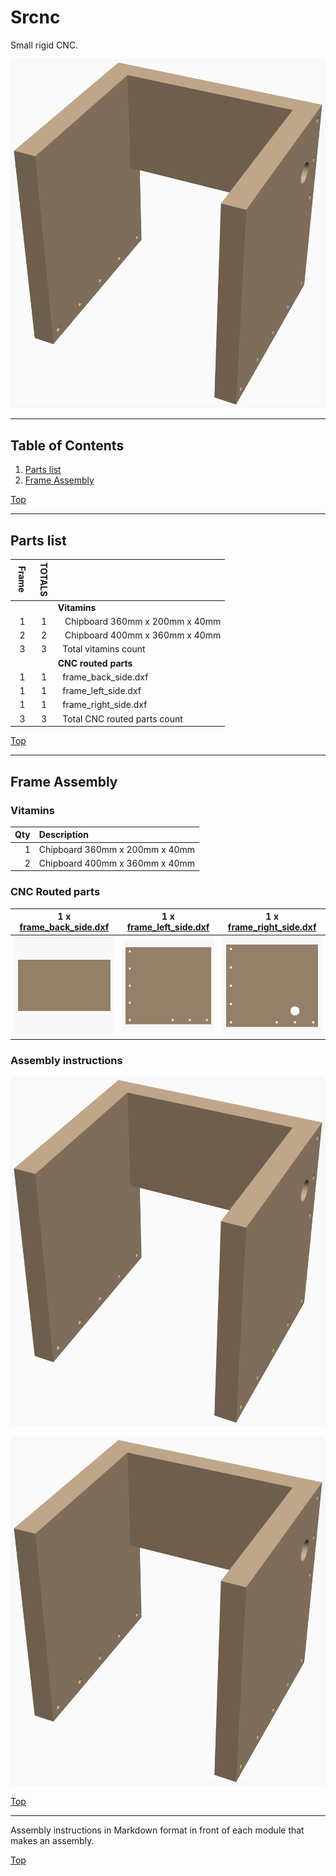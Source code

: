 <a name="TOP"></a>
# Srcnc
Small rigid CNC.

![Main Assembly](assemblies/Frame_assembled.png)

<span></span>

---
## Table of Contents
1. [Parts list](#Parts_list)
1. [Frame Assembly](#Frame_assembly)

<span></span>
[Top](#TOP)

---
<a name="Parts_list"></a>
## Parts list
| <span style="writing-mode: vertical-rl; text-orientation: mixed;">Frame</span> | <span style="writing-mode: vertical-rl; text-orientation: mixed;">TOTALS</span> |  |
|---:|---:|:---|
|  | | **Vitamins** |
| &nbsp;&nbsp;1&nbsp; |  &nbsp;&nbsp;1&nbsp; | &nbsp;&nbsp; Chipboard 360mm x 200mm x 40mm |
| &nbsp;&nbsp;2&nbsp; |  &nbsp;&nbsp;2&nbsp; | &nbsp;&nbsp; Chipboard 400mm x 360mm x 40mm |
| &nbsp;&nbsp;3&nbsp; | &nbsp;&nbsp;3&nbsp; | &nbsp;&nbsp;Total vitamins count |
|  | | **CNC routed parts** |
| &nbsp;&nbsp;1&nbsp; |  &nbsp;&nbsp;1&nbsp; | &nbsp;&nbsp;frame_back_side.dxf |
| &nbsp;&nbsp;1&nbsp; |  &nbsp;&nbsp;1&nbsp; | &nbsp;&nbsp;frame_left_side.dxf |
| &nbsp;&nbsp;1&nbsp; |  &nbsp;&nbsp;1&nbsp; | &nbsp;&nbsp;frame_right_side.dxf |
| &nbsp;&nbsp;3&nbsp; | &nbsp;&nbsp;3&nbsp; | &nbsp;&nbsp;Total CNC routed parts count |

<span></span>
[Top](#TOP)

---
<a name="Frame_assembly"></a>
## Frame Assembly
### Vitamins
|Qty|Description|
|---:|:----------|
|1| Chipboard 360mm x 200mm x 40mm|
|2| Chipboard 400mm x 360mm x 40mm|


### CNC Routed parts

| 1 x [frame_back_side.dxf](dxfs/frame_back_side.dxf) | 1 x [frame_left_side.dxf](dxfs/frame_left_side.dxf) | 1 x [frame_right_side.dxf](dxfs/frame_right_side.dxf) |
|---|---|---|
| ![frame_back_side.dxf](dxfs/frame_back_side.png) | ![frame_left_side.dxf](dxfs/frame_left_side.png) | ![frame_right_side.dxf](dxfs/frame_right_side.png) 



### Assembly instructions
![Frame_assembly](assemblies/Frame_assembly.png)

![Frame_assembled](assemblies/Frame_assembled.png)

<span></span>
[Top](#TOP)

---
Assembly instructions in Markdown format in front of each module that makes an assembly.

<span></span>
[Top](#TOP)
